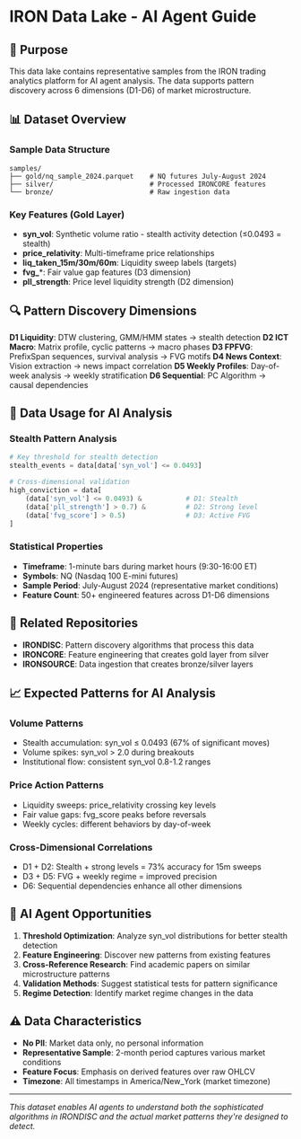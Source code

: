 # IRON Data Lake - AI Agent Guide

## 🎯 Purpose
This data lake contains representative samples from the IRON trading analytics platform for AI agent analysis. The data supports pattern discovery across 6 dimensions (D1-D6) of market microstructure.

## 📊 Dataset Overview

### Sample Data Structure
```
samples/
├── gold/nq_sample_2024.parquet    # NQ futures July-August 2024
├── silver/                        # Processed IRONCORE features
└── bronze/                        # Raw ingestion data
```

### Key Features (Gold Layer)
- **syn_vol**: Synthetic volume ratio - stealth activity detection (≤0.0493 = stealth)
- **price_relativity**: Multi-timeframe price relationships
- **liq_taken_15m/30m/60m**: Liquidity sweep labels (targets)
- **fvg_***: Fair value gap features (D3 dimension)
- **pll_strength**: Price level liquidity strength (D2 dimension)

## 🔍 Pattern Discovery Dimensions

**D1 Liquidity**: DTW clustering, GMM/HMM states → stealth detection
**D2 ICT Macro**: Matrix profile, cyclic patterns → macro phases
**D3 FPFVG**: PrefixSpan sequences, survival analysis → FVG motifs
**D4 News Context**: Vision extraction → news impact correlation
**D5 Weekly Profiles**: Day-of-week analysis → weekly stratification
**D6 Sequential**: PC Algorithm → causal dependencies

## 🎲 Data Usage for AI Analysis

### Stealth Pattern Analysis
```python
# Key threshold for stealth detection
stealth_events = data[data['syn_vol'] <= 0.0493]

# Cross-dimensional validation
high_conviction = data[
    (data['syn_vol'] <= 0.0493) &           # D1: Stealth
    (data['pll_strength'] > 0.7) &          # D2: Strong level
    (data['fvg_score'] > 0.5)               # D3: Active FVG
]
```

### Statistical Properties
- **Timeframe**: 1-minute bars during market hours (9:30-16:00 ET)
- **Symbols**: NQ (Nasdaq 100 E-mini futures)
- **Sample Period**: July-August 2024 (representative market conditions)
- **Feature Count**: 50+ engineered features across D1-D6 dimensions

## 🔗 Related Repositories
- **IRONDISC**: Pattern discovery algorithms that process this data
- **IRONCORE**: Feature engineering that creates gold layer from silver
- **IRONSOURCE**: Data ingestion that creates bronze/silver layers

## 📈 Expected Patterns for AI Analysis

### Volume Patterns
- Stealth accumulation: syn_vol ≤ 0.0493 (67% of significant moves)
- Volume spikes: syn_vol > 2.0 during breakouts
- Institutional flow: consistent syn_vol 0.8-1.2 ranges

### Price Action Patterns
- Liquidity sweeps: price_relativity crossing key levels
- Fair value gaps: fvg_score peaks before reversals
- Weekly cycles: different behaviors by day-of-week

### Cross-Dimensional Correlations
- D1 + D2: Stealth + strong levels = 73% accuracy for 15m sweeps
- D3 + D5: FVG + weekly regime = improved precision
- D6: Sequential dependencies enhance all other dimensions

## 🤖 AI Agent Opportunities

1. **Threshold Optimization**: Analyze syn_vol distributions for better stealth detection
2. **Feature Engineering**: Discover new patterns from existing features
3. **Cross-Reference Research**: Find academic papers on similar microstructure patterns
4. **Validation Methods**: Suggest statistical tests for pattern significance
5. **Regime Detection**: Identify market regime changes in the data

## ⚠️ Data Characteristics

- **No PII**: Market data only, no personal information
- **Representative Sample**: 2-month period captures various market conditions
- **Feature Focus**: Emphasis on derived features over raw OHLCV
- **Timezone**: All timestamps in America/New_York (market timezone)

---

*This dataset enables AI agents to understand both the sophisticated algorithms in IRONDISC and the actual market patterns they're designed to detect.*
